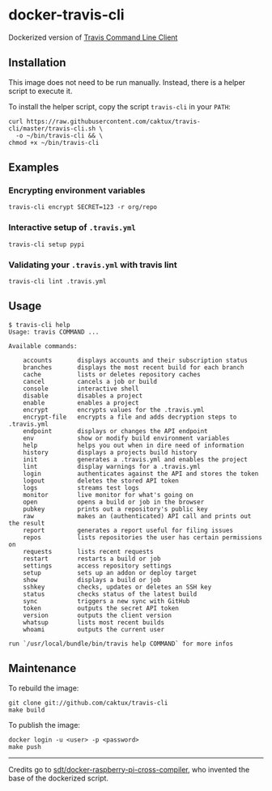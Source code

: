 # docker-travis-cli

Dockerized version of [Travis Command Line Client](https://github.com/travis-ci/travis.rb)

## Installation

This image does not need to be run manually. Instead, there is a helper script
to execute it.

To install the helper script, copy the script `travis-cli` in your `PATH`:

```shell
curl https://raw.githubusercontent.com/caktux/travis-cli/master/travis-cli.sh \
  -o ~/bin/travis-cli && \
chmod +x ~/bin/travis-cli
```

## Examples

### Encrypting environment variables
```shell
travis-cli encrypt SECRET=123 -r org/repo
```

### Interactive setup of `.travis.yml`
```shell
travis-cli setup pypi
```

### Validating your `.travis.yml` with travis lint
```shell
travis-cli lint .travis.yml
```

## Usage

```shell
$ travis-cli help
Usage: travis COMMAND ...

Available commands:

	accounts       displays accounts and their subscription status
	branches       displays the most recent build for each branch
	cache          lists or deletes repository caches
	cancel         cancels a job or build
	console        interactive shell
	disable        disables a project
	enable         enables a project
	encrypt        encrypts values for the .travis.yml
	encrypt-file   encrypts a file and adds decryption steps to .travis.yml
	endpoint       displays or changes the API endpoint
	env            show or modify build environment variables
	help           helps you out when in dire need of information
	history        displays a projects build history
	init           generates a .travis.yml and enables the project
	lint           display warnings for a .travis.yml
	login          authenticates against the API and stores the token
	logout         deletes the stored API token
	logs           streams test logs
	monitor        live monitor for what's going on
	open           opens a build or job in the browser
	pubkey         prints out a repository's public key
	raw            makes an (authenticated) API call and prints out the result
	report         generates a report useful for filing issues
	repos          lists repositories the user has certain permissions on
	requests       lists recent requests
	restart        restarts a build or job
	settings       access repository settings
	setup          sets up an addon or deploy target
	show           displays a build or job
	sshkey         checks, updates or deletes an SSH key
	status         checks status of the latest build
	sync           triggers a new sync with GitHub
	token          outputs the secret API token
	version        outputs the client version
	whatsup        lists most recent builds
	whoami         outputs the current user

run `/usr/local/bundle/bin/travis help COMMAND` for more infos
```

## Maintenance

To rebuild the image:

```shell
git clone git://github.com/caktux/travis-cli
make build
```

To publish the image:

```shell
docker login -u <user> -p <password>
make push
```

---

Credits go to [sdt/docker-raspberry-pi-cross-compiler](https://github.com/sdt/docker-raspberry-pi-cross-compiler), who invented the base of the dockerized script.

